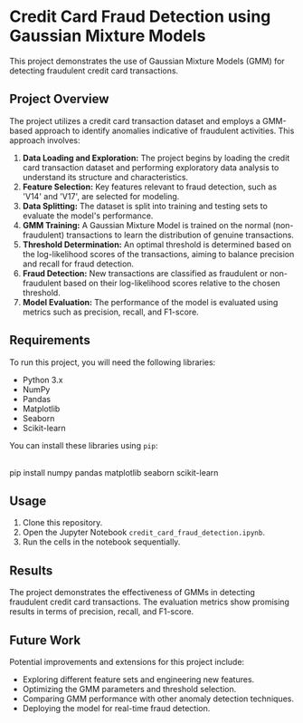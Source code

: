 # Credit Card Fraud Detection using Gaussian Mixture Models

This project demonstrates the use of Gaussian Mixture Models (GMM) for detecting fraudulent credit card transactions. 

## Project Overview

The project utilizes a credit card transaction dataset and employs a GMM-based approach to identify anomalies indicative of fraudulent activities. This approach involves:

1. **Data Loading and Exploration:** The project begins by loading the credit card transaction dataset and performing exploratory data analysis to understand its structure and characteristics.
2. **Feature Selection:** Key features relevant to fraud detection, such as 'V14' and 'V17', are selected for modeling.
3. **Data Splitting:** The dataset is split into training and testing sets to evaluate the model's performance.
4. **GMM Training:** A Gaussian Mixture Model is trained on the normal (non-fraudulent) transactions to learn the distribution of genuine transactions.
5. **Threshold Determination:** An optimal threshold is determined based on the log-likelihood scores of the transactions, aiming to balance precision and recall for fraud detection.
6. **Fraud Detection:** New transactions are classified as fraudulent or non-fraudulent based on their log-likelihood scores relative to the chosen threshold.
7. **Model Evaluation:** The performance of the model is evaluated using metrics such as precision, recall, and F1-score.

## Requirements

To run this project, you will need the following libraries:

- Python 3.x
- NumPy
- Pandas
- Matplotlib
- Seaborn
- Scikit-learn

You can install these libraries using `pip`:

<br> pip install numpy pandas matplotlib seaborn scikit-learn <br>

## Usage

1. Clone this repository.
2. Open the Jupyter Notebook `credit_card_fraud_detection.ipynb`.
3. Run the cells in the notebook sequentially.

## Results

The project demonstrates the effectiveness of GMMs in detecting fraudulent credit card transactions. The evaluation metrics show promising results in terms of precision, recall, and F1-score.

## Future Work

Potential improvements and extensions for this project include:

- Exploring different feature sets and engineering new features.
- Optimizing the GMM parameters and threshold selection.
- Comparing GMM performance with other anomaly detection techniques.
- Deploying the model for real-time fraud detection.
